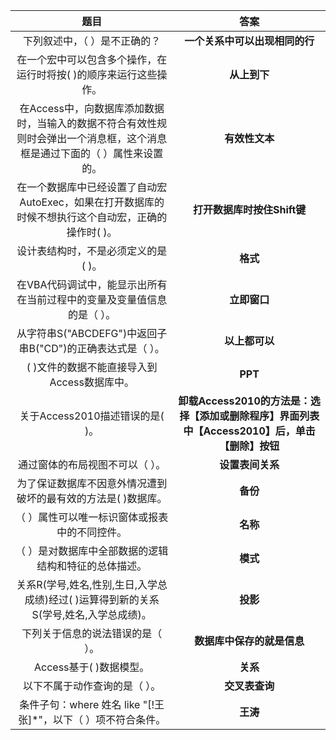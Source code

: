 |题目|答案|
|:---:|:---:|
|下列叙述中，（  ）是不正确的？ |**一个关系中可以出现相同的行**
|在一个宏中可以包含多个操作，在运行时将按(   )的顺序来运行这些操作。 |**从上到下**
|在Access中，向数据库添加数据时，当输入的数据不符合有效性规则时会弹出一个消息框，这个消息框是通过下面的（   ）属性来设置的。 |**有效性文本**	 
|在一个数据库中已经设置了自动宏AutoExec，如果在打开数据库的时候不想执行这个自动宏，正确的操作时(   )。 |**打开数据库时按住Shift键**
|设计表结构时，不是必须定义的是(   )。 |**格式**
|在VBA代码调试中，能显示出所有在当前过程中的变量及变量值信息的是（   ）。 |**立即窗口**
|从字符串S("ABCDEFG")中返回子串B("CD")的正确表达式是（   ）。 |**以上都可以**
|(   )文件的数据不能直接导入到Access数据库中。 |**PPT**
|关于Access2010描述错误的是(   )。 |**卸载Access2010的方法是：选择【添加或删除程序】界面列表中【Access2010】后，单击【删除】按钮**
|通过窗体的布局视图不可以（   ）。 |**设置表间关系**	
|为了保证数据库不因意外情况遭到破坏的最有效的方法是(   )数据库。 |**备份**
|（   ）属性可以唯一标识窗体或报表中的不同控件。 |**名称**
|（  ）是对数据库中全部数据的逻辑结构和特征的总体描述。 |**模式**
|关系R(学号,姓名,性别,生日,入学总成绩)经过(   )运算得到新的关系S(学号,姓名,入学总成绩)。 |**投影**
|下列关于信息的说法错误的是（  ）。 |**数据库中保存的就是信息**
|Access基于(   )数据模型。 |**关系**
|以下不属于动作查询的是（   ）。 |**交叉表查询**
|条件子句：where 姓名 like "[!王张]*"，以下（   ）项不符合条件。 |**王涛**	|

